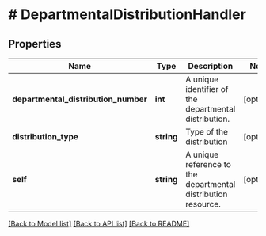 # # DepartmentalDistributionHandler

## Properties

Name | Type | Description | Notes
------------ | ------------- | ------------- | -------------
**departmental_distribution_number** | **int** | A unique identifier of the departmental distribution. | [optional]
**distribution_type** | **string** | Type of the distribution | [optional]
**self** | **string** | A unique reference to the departmental distribution resource. | [optional]

[[Back to Model list]](../../README.md#models) [[Back to API list]](../../README.md#endpoints) [[Back to README]](../../README.md)
